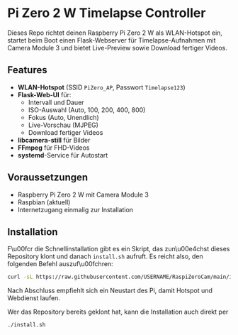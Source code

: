 # Pi Zero 2 W Timelapse Controller

Dieses Repo richtet deinen Raspberry Pi Zero 2 W als WLAN-Hotspot ein, startet beim Boot einen Flask-Webserver für Timelapse-Aufnahmen mit Camera Module 3 und bietet Live-Preview sowie Download fertiger Videos.

## Features

- **WLAN-Hotspot** (SSID `PiZero_AP`, Passwort `Timelapse123`)
- **Flask-Web-UI** für:
  - Intervall und Dauer
  - ISO-Auswahl (Auto, 100, 200, 400, 800)
  - Fokus (Auto, Unendlich)
  - Live-Vorschau (MJPEG)
  - Download fertiger Videos
- **libcamera-still** für Bilder
- **FFmpeg** für FHD-Videos
- **systemd**-Service für Autostart

## Voraussetzungen

- Raspberry Pi Zero 2 W mit Camera Module 3
- Raspbian (aktuell)
- Internetzugang einmalig zur Installation

## Installation

F\u00fcr die Schnellinstallation gibt es ein Skript, das zun\u00e4chst dieses
Repository klont und danach `install.sh` aufruft. Es reicht also, den
folgenden Befehl auszuf\u00fchren:

```bash
curl -sL https://raw.githubusercontent.com/USERNAME/RaspiZeroCam/main/install-oneclick.sh | bash
```

Nach Abschluss empfiehlt sich ein Neustart des Pi, damit Hotspot und Webdienst
laufen.

Wer das Repository bereits geklont hat, kann die Installation auch direkt 
per

```bash
./install.sh
```

